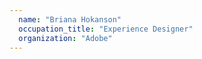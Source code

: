 ```yaml
---
  name: "Briana Hokanson"
  occupation_title: "Experience Designer"
  organization: "Adobe"
---
```

